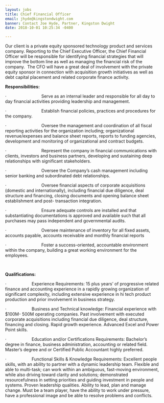 ```yaml
---
layout: jobs
title: Chief Financial Officer
email: jhyde@kingstondwight.com
banner: Contact Joe Hyde, Partner, Kingston Dwight
date: 2018-10-01 10:25:34 -0400

---
```

Our client is a private equity sponsored technology product and services company. Reporting to the Chief Executive Officer, the Chief Financial Officer will be responsible for identifying financial strategies that will improve the bottom line as well as managing the financial risk of the company.  The CFO will have a great deal of involvement with the private equity sponsor in connection with acquisition growth initiatives as well as debt capital placement and related corporate finance activity. 

**Responsibilities:**

·                             Serve as an internal leader and responsible for all day to day financial activities providing leadership and management.

·                             Establish financial policies, practices and procedures for the company.

·                             Oversee the management and coordination of all fiscal reporting activities for the organization including; organizational revenue/expenses and balance sheet reports, reports to funding agencies, development and monitoring of organizational and contract budgets.

·                             Represent the company in financial communications with clients, investors and business partners, developing and sustaining deep relationships with significant stakeholders.

·                             Oversee the Company’s cash management including senior banking and subordinated debt relationships.

·                             Oversee financial aspects of corporate acquisitions (domestic and internationally), including financial due diligence, deal structure and financing, closing documents and opening balance sheet establishment and post- transaction integration.

·                             Ensure adequate controls are installed and that substantiating documentations is approved and available such that all purchases may pass independent and governmental audits.

·                             Oversee maintenance of inventory for all fixed assets, accounts payable, accounts receivable and monthly financial reports

·                             Foster a success-oriented, accountable environment within the company, building a great working environment for the employees.

 

**Qualifications:**

·                     Experience Requirements: 15 plus years’ of progressive related finance and accounting experience in a rapidly growing organization of significant complexity, including extensive experience in hi tech product production and prior involvement in business strategy.

·                     Business and Technical knowledge: Financial experience with $100M- 500M operating companies. Past involvement with executed corporate acquisitions including financial due diligence, deal structure, financing and closing. Rapid growth experience. Advanced Excel and Power Point skills.

·                     Education and/or Certifications Requirements: Bachelor’s degree in finance, business administration, accounting or related field. Master’s degree and or Certified Public Accountant highly preferred.

·                     Functional Skills & Knowledge Requirements: Excellent people skills, with an ability to partner with a dynamic leadership team. Flexible and able to multi-task; can work within an ambiguous, fast-moving environment, while also driving toward clarity and solutions; demonstrated resourcefulness in setting priorities and guiding investment in people and systems. Proven leadership qualities. Ability to lead, plan and manage change. Must be a team player, have the ability to work under pressure, have a professional image and be able to resolve problems and conflicts.

 

 
